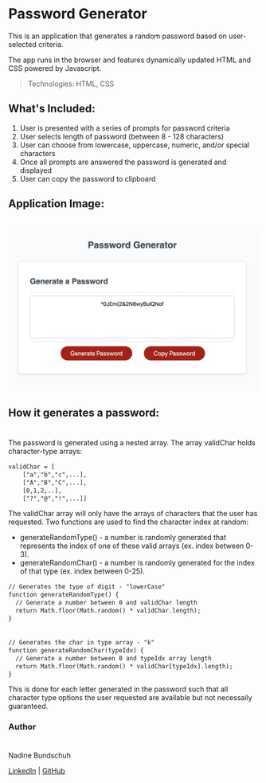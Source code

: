 # Password Generator

This is an application that generates a random password based on user-selected criteria.

The app runs in the browser and features dynamically updated HTML and CSS powered by Javascript.

>Technologies: HTML, CSS 

## What's Included:
1. User is presented with a series of prompts for password criteria
2. User selects length of password (between 8 - 128 characters)
3. User can choose from lowercase, uppercase, numeric, and/or special characters
4. Once all prompts are answered the password is generated and displayed
5. User can copy the password to clipboard


##  Application Image:
#

![password generator demo](./Assets/images/03-hw-demo.png)

## How it generates a password:
#

The password is generated using  a nested array. 
The array validChar holds character-type arrays:

```
validChar = [
    ["a","b","c",...], 
    ["A","B","C",...], 
    [0,1,2,..], 
    ["?","@","!",...]]
```
 
The validChar array will only have the arrays of characters that the user has requested. Two functions are used to find the character index at random:

- generateRandomType() - a number is randomly generated that represents the index of one of these valid arrays (ex. index between 0-3).
- generateRandomChar() - a number is randomly generated for the index of that type (ex. index between 0-25). 

```
// Generates the type of digit - "lowerCase"
function generateRandomType() {
  // Generate a number between 0 and validChar length
  return Math.floor(Math.random() * validChar.length);
}


// Generates the char in type array - "k"
function generateRandomChar(typeIdx) {
  // Generate a number between 0 and typeIdx array length
  return Math.floor(Math.random() * validChar[typeIdx].length);
}
```

This is done for each letter generated in the password such that all character type options the user requested are available but not necessaily guaranteed.

### Author
#
Nadine Bundschuh

[LinkedIn](https://www.linkedin.com/in/nadine-bundschuh-731233b9)
|
[GitHub](https://github.com/nadineb1160)

